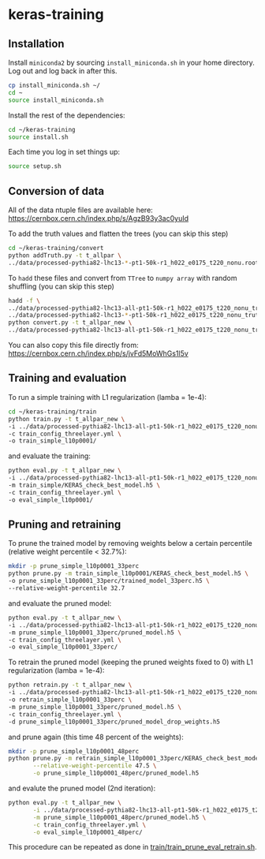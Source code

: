 # keras-training

## Installation
Install `miniconda2` by sourcing `install_miniconda.sh` in your home directory. Log out and log back in after this.
```bash
cp install_miniconda.sh ~/
cd ~
source install_miniconda.sh
```

Install the rest of the dependencies:
```bash
cd ~/keras-training
source install.sh
```

Each time you log in set things up:
```bash
source setup.sh
```

## Conversion of data
All of the data ntuple files are available here: https://cernbox.cern.ch/index.php/s/AgzB93y3ac0yuId

To add the truth values and flatten the trees (you can skip this step)
```bash
cd ~/keras-training/convert
python addTruth.py -t t_allpar \
../data/processed-pythia82-lhc13-*-pt1-50k-r1_h022_e0175_t220_nonu.root
```

To `hadd` these files and convert from `TTree` to `numpy array` with
random shuffling (you can skip this step)
```bash
hadd -f \
../data/processed-pythia82-lhc13-all-pt1-50k-r1_h022_e0175_t220_nonu_truth.root \
../data/processed-pythia82-lhc13-*-pt1-50k-r1_h022_e0175_t220_nonu_truth.root
python convert.py -t t_allpar_new \
../data/processed-pythia82-lhc13-all-pt1-50k-r1_h022_e0175_t220_nonu_truth.root
```

You can also copy this file directly from: https://cernbox.cern.ch/index.php/s/jvFd5MoWhGs1l5v

## Training and evaluation
To run a simple training with L1 regularization (lamba = 1e-4):
```bash
cd ~/keras-training/train
python train.py -t t_allpar_new \
-i ../data/processed-pythia82-lhc13-all-pt1-50k-r1_h022_e0175_t220_nonu_truth.z \
-c train_config_threelayer.yml \
-o train_simple_l10p0001/
```

and evaluate the training:
```bash
python eval.py -t t_allpar_new \
-i ../data/processed-pythia82-lhc13-all-pt1-50k-r1_h022_e0175_t220_nonu_truth.z \
-m train_simple/KERAS_check_best_model.h5 \
-c train_config_threelayer.yml \
-o eval_simple_l10p0001/
```

## Pruning and retraining
To prune the trained model by removing weights below a certain
percentile (relative weight percentile < 32.7%):
```bash
mkdir -p prune_simple_l10p0001_33perc
python prune.py -m train_simple_l10p0001/KERAS_check_best_model.h5 \
-o prune_simple_l10p0001_33perc/trained_model_33perc.h5 \
--relative-weight-percentile 32.7
```

and evaluate the pruned model:
```bash
python eval.py -t t_allpar_new \
-i ../data/processed-pythia82-lhc13-all-pt1-50k-r1_h022_e0175_t220_nonu_truth.z \
-m prune_simple_l10p0001_33perc/pruned_model.h5 \
-c train_config_threelayer.yml \
-o eval_simple_l10p0001_33perc/
```

To retrain the pruned model (keeping the pruned weights fixed to 0)
with L1 regularization (lamba = 1e-4):
```bash
python retrain.py -t t_allpar_new \
-i ../data/processed-pythia82-lhc13-all-pt1-50k-r1_h022_e0175_t220_nonu_truth.z \
-o retrain_simple_l10p0001_33perc \
-m prune_simple_l10p0001_33perc/pruned_model.h5 \
-c train_config_threelayer.yml \
-d prune_simple_l10p0001_33perc/pruned_model_drop_weights.h5
```

and prune again (this time 48 percent of the weights):
```bash
mkdir -p prune_simple_l10p0001_48perc
python prune.py -m retrain_simple_l10p0001_33perc/KERAS_check_best_model.h5 \
       --relative-weight-percentile 47.5 \
       -o prune_simple_l10p0001_48perc/pruned_model.h5
```
	   
and evalute the pruned model (2nd iteration):
```bash
python eval.py -t t_allpar_new \
       -i ../data/processed-pythia82-lhc13-all-pt1-50k-r1_h022_e0175_t220_nonu_truth.z \
       -m prune_simple_l10p0001_48perc/pruned_model.h5 \
       -c train_config_threelayer.yml \
       -o eval_simple_l10p0001_48perc/
```

This procedure can be repeated as done in [train/train_prune_eval_retrain.sh](train/train_prune_eval_retrain.sh).
